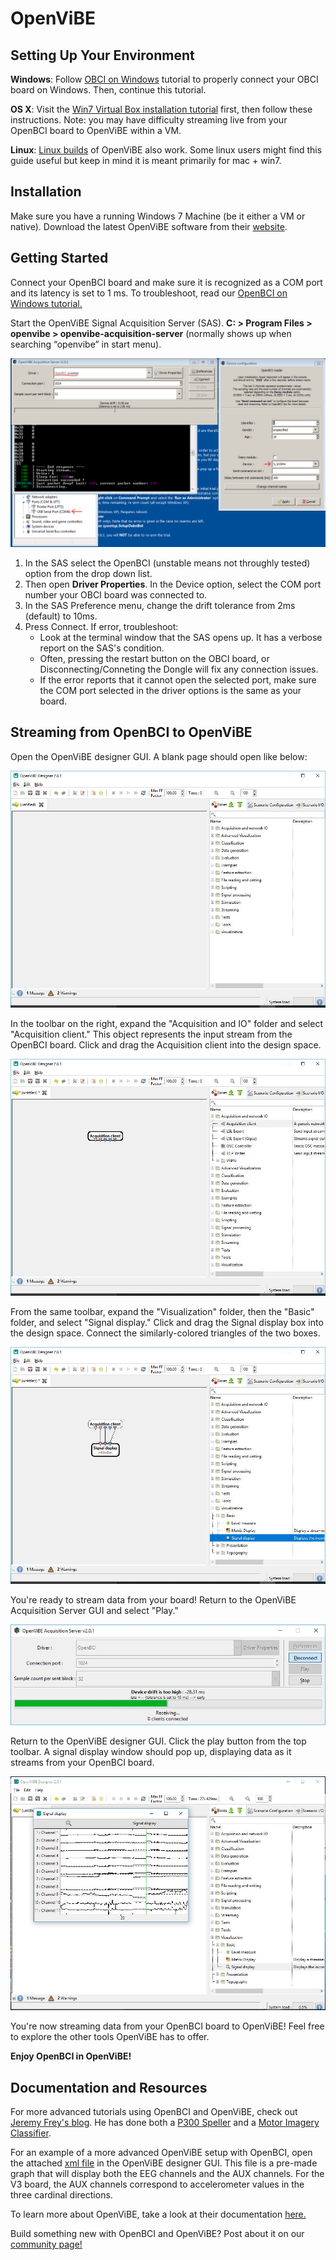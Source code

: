 # OpenViBE

## Setting Up Your Environment

**Windows**: Follow [OBCI on Windows](http://docs.openbci.com/Tutorials/11-OpenBCI_on_Windows) tutorial to properly connect your OBCI board on Windows. Then, continue this tutorial.

**OS X**: Visit the [Win7 Virtual Box installation tutorial](http://docs.openbci.com/Tutorials/12-Win7_VM_Installation) first, then follow these instructions. Note: you may have difficulty streaming live from your OpenBCI board to OpenViBE within a VM.

**Linux**: [Linux builds](http://openvibe.inria.fr/downloads/) of OpenViBE also work. Some linux users might find this guide useful but keep in mind it is meant primarily for mac + win7.

## Installation

Make sure you have a running Windows 7 Machine (be it either a VM or native).
Download the latest OpenViBE software from their [website](http://openvibe.inria.fr/downloads/). 

## Getting Started

Connect your OpenBCI board and make sure it is recognized as a COM port and its latency is set to 1 ms. To troubleshoot, read our [OpenBCI on Windows tutorial.](http://docs.openbci.com/tutorials/11-OpenBCI_on_Windows)

Start the OpenViBE Signal Acquisition Server (SAS). **C: > Program Files > openvibe > openvibe-acquisition-server** (normally shows up when searching “openvibe” in start menu). 

![COM Selection](../assets/images/com-select.jpg)

1. In the SAS select the OpenBCI (unstable means not throughly tested) option from the drop down list.
1. Then open **Driver Properties**. In the Device option, select the COM port number your OBCI board was connected to.
1. In the SAS Preference menu, change the drift tolerance from 2ms (default) to 10ms. 
1. Press Connect. If error, troubleshoot:
	- Look at the terminal window that the SAS opens up. It has a verbose report on the SAS's condition. 
	- Often, pressing the restart button on the OBCI board, or Disconnecting/Conneting the Dongle will fix any connection issues. 
	- If the error reports that it cannot open the selected port, make sure the COM port selected in the driver options is the same as your board.

## Streaming from OpenBCI to OpenViBE

Open the OpenViBE designer GUI. A blank page should open like below:

![image](../assets/images/Third_party_software/OpenViBE_designer.JPG)

In the toolbar on the right, expand the "Acquisition and IO" folder and select "Acquisition client." This object represents the input stream from the OpenBCI board. Click and drag the Acquisition client into the design space.

![image](../assets/images/Third_party_software/OpenViBE_acquision_client.JPG)

From the same toolbar, expand the "Visualization" folder, then the "Basic" folder, and select "Signal display." Click and drag the Signal display box into the design space. Connect the similarly-colored triangles of the two boxes.

![image](../assets/images/Third_party_software/OpenViBE_signal_display.JPG)

You're ready to stream data from your board! Return to the OpenViBE Acquisition Server GUI and select "Play."

![image](../assets/images/Third_party_software/OpenViBE_streaming_live.JPG)

Return to the OpenViBE designer GUI. Click the play button from the top toolbar. A signal display window should pop up, displaying data as it streams from your OpenBCI board.

![image](../assets/images/Third_party_software/OpenViBE_signal_live.JPG)

You're now streaming data from your OpenBCI board to OpenViBE! Feel free to explore the other tools OpenViBE has to offer.

**Enjoy OpenBCI in OpenViBE!**

## Documentation and Resources
For more advanced tutorials using OpenBCI and OpenViBE, check out [Jeremy Frey's blog](http://blog.jfrey.info/). He has done both a [P300 Speller](http://blog.jfrey.info/2015/02/04/openbci-p300-coadapt/) and a [Motor Imagery Classifier](http://blog.jfrey.info/2015/03/03/openbci-motor-imagery/).

For an example of a more advanced OpenViBE setup with OpenBCI, open the attached [xml file](https://github.com/OpenBCI/Docs/blob/master/assets/files/Start_OBCI.xml) in the OpenViBE designer GUI. This file is a pre-made graph that will display both the EEG channels and the AUX channels. For the V3 board, the AUX channels correspond to accelerometer values in the three cardinal directions. 

To learn more about OpenViBE, take a look at their documentation [here.](http://openvibe.inria.fr/documentation-index/)

Build something new with OpenBCI and OpenViBE? Post about it on our [community page!](http://openbci.com/community/)


